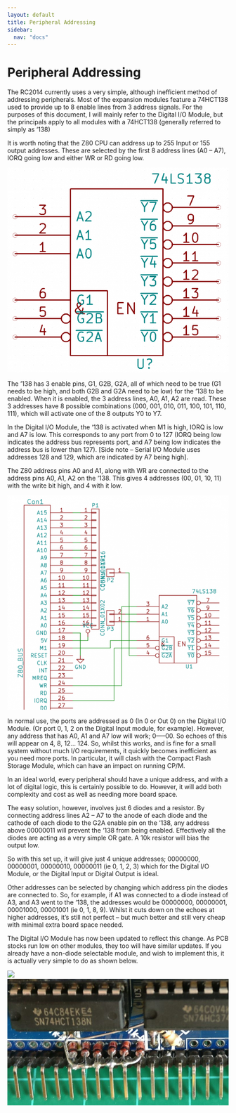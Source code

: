 ```yaml
---
layout: default
title: Peripheral Addressing
sidebar:
  nav: "docs"
---
```



# Peripheral Addressing

The RC2014 currently uses a very simple, although inefficient method of addressing peripherals.  Most of the expansion modules feature a 74HCT138 used to provide up to 8 enable lines from 3 address signals.  For the purposes of this document, I will mainly refer to the Digital I/O Module, but the principals apply to all modules with a 74HCT138 (generally referred to simply as ‘138)

It is worth noting that the Z80 CPU can address up to 255 Input or 155 output addresses.  These are selected by the first 8 address lines (A0 – A7), IORQ going low and either WR or RD going low.

![](media/74LS138.png)

The ’138 has 3 enable pins, G1, G2B, G2A, all of which need to be true (G1 needs to be high, and both G2B and G2A need to be low) for the ‘138 to be enabled.  When it is enabled, the 3 address lines, A0, A1, A2 are read.  These 3 addresses have 8 possible combinations (000, 001, 010, 011, 100, 101, 110, 111), which will activate one of the 8 outputs Y0 to Y7.

In the Digital I/O Module, the ‘138 is activated when M1 is high, IORQ is low and A7 is low.  This corresponds to any port from 0 to 127 (IORQ being low indicates the address bus represents port, and A7 being low indicates the address bus is lower than 127).  [Side note – Serial I/O Module uses addresses 128 and 129, which are indicated by A7 being high].

The Z80 address pins A0 and A1, along with WR are connected to the address pins A0, A1, A2 on the ‘138.  This gives 4 addresses (00, 01, 10, 11) with the write bit high, and 4 with it low.

![](media/74LS138-schematic.png)

In normal use, the ports are addressed as 0 (In 0 or Out 0) on the Digital I/O Module.  (Or port 0, 1, 2 on the Digital Input module, for example).  However, any address that has A0, A1 and A7 low will work; 0—–00.  So echoes of this will appear on 4, 8, 12… 124.  So, whilst this works, and is fine for a small system without much I/O requirements, it quickly becomes inefficient as you need more ports.  In particular, it will clash with the Compact Flash Storage Module, which can have an impact on running CP/M.

In an ideal world, every peripheral should have a unique address, and with a lot of digital logic, this is certainly possible to do.  However, it will add both complexity and cost as well as needing more board space.

The easy solution, however, involves just 6 diodes and a resistor.  By connecting address lines A2 – A7 to the anode of each diode and the cathode of each diode to the G2A enable pin on the ‘138, any address above 00000011 will prevent the ‘138 from being enabled.  Effectively all the diodes are acting as a very simple OR gate.  A 10k resistor will bias the output low.

So with this set up, it will give just 4 unique addresses; 00000000, 00000001, 00000010, 00000011 (ie 0, 1, 2, 3) which for the Digital I/O Module, or the Digital Input or Digital Output is ideal.

Other addresses can be selected by changing which address pin the diodes are connected to.  So, for example, if A1 was connected to a diode instead of A3, and A3 went to the ‘138, the addresses would be 00000000, 00000001, 00001000, 00001001 (ie 0, 1, 8, 9).  Whilst it cuts down on the echoes at higher addresses, it’s still not perfect – but much better and still very cheap with minimal extra board space needed.

The Digital I/O Module has now been updated to reflect this change.  As PCB stocks run low on other modules, they too will have similar updates.  If you already have a non-diode selectable module, and wish to implement this, it is actually very simple to do as shown below.

![](media/digital1.jpg)
![](media/digital0.jpg)